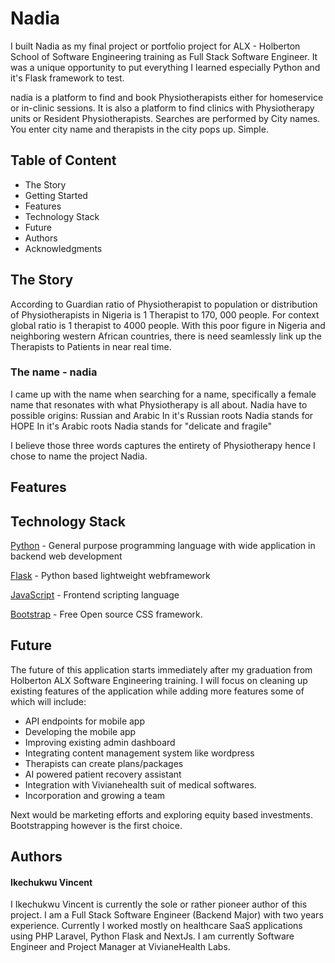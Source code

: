 # Nadia

I built Nadia as my final project or portfolio project for ALX - Holberton School of Software Engineering training as Full Stack Software Engineer. It was a unique opportunity to put everything I learned especially Python and it's Flask framework to test. 

nadia is a platform to find and book Physiotherapists either for homeservice or in-clinic sessions. It is also a platform to find clinics with Physiotherapy units or Resident Physiotherapists. Searches are performed by City names. You enter city name and therapists in the city pops up. Simple.



## Table of Content

* The Story
* Getting Started
* Features 
* Technology Stack
* Future
* Authors
* Acknowledgments


## The Story 
According to Guardian ratio of Physiotherapist to population or distribution of Physiotherapists in Nigeria is 1 Therapist to 170, 000 people. For context global ratio is 1 therapist to 4000 people. 
With this poor figure in Nigeria and neighboring western African countries, there is need seamlessly link up the Therapists to Patients in near real time.


### The name - nadia

I came up with the name when searching for a name, specifically a female name that resonates with what Physiotherapy is all about. Nadia have to possible origins: Russian and Arabic
In it's Russian roots Nadia stands for HOPE
In it's Arabic roots Nadia stands for "delicate and fragile"

I believe those three words captures the entirety of Physiotherapy hence I chose to name the project Nadia.



## Features 


## Technology Stack 
[Python](https://en.wikipedia.org/wiki/Python_(programming_language)) - General purpose programming language with wide application in backend web development

[Flask](https://flask.palletsprojects.com/en/2.2.x/) - Python based lightweight webframework

[JavaScript](https://en.wikipedia.org/wiki/JavaScript) - Frontend scripting language

[Bootstrap](https://en.wikipedia.org/wiki/Bootstrap_(front-end_framework)) - Free Open source CSS framework.


## Future
The future of this application starts immediately after my graduation from Holberton ALX Software Engineering training. I will focus on cleaning up existing features of the application while adding more features some of which will include: 
* API endpoints for mobile app
* Developing the mobile app
* Improving existing admin dashboard
* Integrating content management system like wordpress
* Therapists can create plans/packages
* AI powered patient recovery assistant
* Integration with Vivianehealth suit of medical softwares.
* Incorporation and growing a team

Next would be marketing efforts and exploring equity based investments. Bootstrapping however is the first choice.


## Authors

#### Ikechukwu Vincent
I Ikechukwu Vincent is currently the sole or rather pioneer author of this project. I am a Full Stack Software Engineer (Backend Major) with two years experience. Currently I worked mostly on healthcare SaaS applications using PHP Laravel, Python Flask and NextJs.
I am currently Software Engineer and Project Manager at VivianeHealth Labs.

